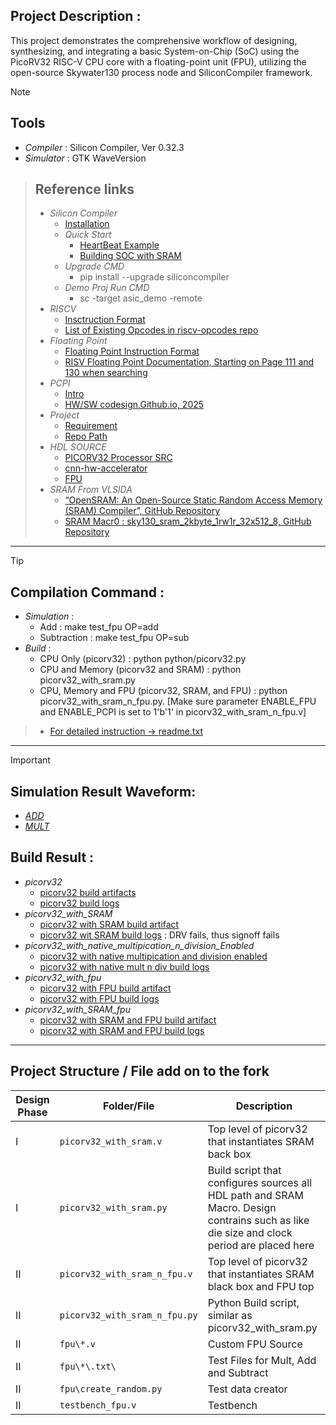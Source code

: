 ## Project Description : 

This project demonstrates the comprehensive workflow of designing, synthesizing, and integrating a basic System-on-Chip (SoC) using the PicoRV32 RISC-V CPU core with a floating-point unit (FPU), utilizing the open-source Skywater130 process node and SiliconCompiler framework. 

> [!NOTE]
>##  Tools
>   - _Compiler_         : Silicon Compiler, Ver 0.32.3
>   - _Simulator_        : GTK WaveVersion 


>## Reference links
>- _Silicon Compiler_
>   - [Installation](https://docs.siliconcompiler.com/en/latest/user_guide/installation.html#installation)
>   - _Quick Start_
>       - [HeartBeat Example](https://docs.siliconcompiler.com/en/latest/user_guide/quickstart.html#quickstart-guide)
>       - [Building SOC with SRAM](https://docs.siliconcompiler.com/en/stable/user_guide/tutorials/picorv32_ram.html)
>   - _Upgrade CMD_ 
>       -   pip install --upgrade siliconcompiler
>   - _Demo Proj Run CMD_
>       - sc -target asic_demo -remote
>- _RISCV_
>   -   [Insctruction Format](https://pcotret.gitlab.io/riscv-custom/sw_toolchain.html#existing-opcodes)
>   -   [List of Existing Opcodes in riscv-opcodes repo](https://github.com/riscv/riscv-opcodes/blob/7c3db437d8d3b6961f8eb2931792eaea1c469ff3/opcodes)
> - _Floating Point_
>   -   [Floating Point Instruction Format](https://msyksphinz-self.github.io/riscv-isadoc/html/rvfd.html)
>   -   [RISV Floating Point Documentation, Starting on Page 111 and 130 when searching](https://drive.google.com/file/d/1uviu1nH-tScFfgrovvFCrj7Omv8tFtkp/view)
>- _PCPI_
>   - [Intro](https://kuleuven-diepenbeek.github.io/hwswcodesign-course/200_coprocessor/202_pcpi/)
>   - [HW/SW codesign,Github.io, 2025](https://kuleuven-diepenbeek.github.io/hwswcodesign-course/200_coprocessor/202_pcpi/)
>- _Project_ 
>   - [Requirement](https://docs.google.com/document/d/1w_6TcTO9ZfsKjH5dKjGZwSfvMj4INFzu/edit?tab=t.0#heading=h.gjdgxs)
>   - [Repo Path ](https://github.com/osowatzke/picorv32)
>- _HDL SOURCE_
>   - [PICORV32 Processor SRC](https://github.com/YosysHQ/picorv32)
>   - [cnn-hw-accelerator](https://github.com/osowatzke/cnn-hw-accelerator/tree/main)
>   - [FPU](https://github.com/osowatzke/picorv32/tree/main/fpu)
>- _SRAM From VLSIDA_
>   -    [“OpenSRAM: An Open-Source Static Random Access Memory (SRAM) Compiler”, GitHub Repository](https://github.com/VLSIDA/OpenRAM)
>   - [SRAM Macr0 : sky130_sram_2kbyte_1rw1r_32x512_8, GitHub Repository](https://github.com/VLSIDA/sky130_sram_macros/tree/main/sky130_sram_2kbyte_1rw1r_32x512_8)

---




>[!TIP]
>## Compilation Command :
>- _Simulation_ :
>    - Add : make test_fpu OP=add
>    - Subtraction : make test_fpu OP=sub
>- _Build_ :
>    - CPU Only (picorv32) : python python/picorv32.py
>    - CPU and Memory (picorv32 and SRAM) : python picorv32_with_sram.py
>    - CPU, Memory and FPU (picorv32, SRAM, and FPU) : python picorv32_with_sram_n_fpu.py. [Make sure parameter ENABLE_FPU and ENABLE_PCPI is set to 1'b'1' in picorv32_with_sram_n_fpu.v]

> - [For detailed instruction -> readme.txt](https://github.com/osowatzke/picorv32/blob/main/README.txt)
---


> [!IMPORTANT]
>   ## Simulation Result Waveform:
>   -  [_ADD_](https://raw.githubusercontent.com/osowatzke/picorv32/refs/heads/main/fpu/test/sim_results_wave_form/add_execution_time_19_clk_cycls.webp)
>   -  [_MULT_](https://github.com/osowatzke/picorv32/blob/main/fpu/test/sim_results_wave_form/mult_execution_time_16_clk_cycls.webp)
>   ## Build Result :
>-  _picorv32_
>    -  [picorv32 build artifacts](N/A)
>    -  [picorv32 build logs](N/A)
>-  _picorv32_with_SRAM_
>    -  [picorv32 with SRAM build artifact](https://drive.google.com/drive/folders/1HZIRYepXikbSZyNfd87qoUdz732yYRxX?usp=sharing)
>    -  [picorv32 wit SRAM build logs](https://github.com/osowatzke/picorv32/tree/main/build_reports/picorv32_sram) : DRV fails, thus signoff fails
>-  _picorv32_with_native_multipication_n_division_Enabled_
>    -  [picorv32 with native multipication and division enabled](https://drive.google.com/drive/u/1/folders/1VlnNr_21aUsA_DjHPXHZn9BB6XyD7hkd)
>    -  [picorv32 with native mult n div build logs](https://github.com/osowatzke/picorv32/tree/main/build_reports/picorv32_mult_div_en)
>-  _picorv32_with_fpu_
>    -  [picorv32 with FPU build artifact](https://drive.google.com/drive/u/1/folders/1kTCtYxuz99U9cSjo17kvR0XbPk3eu2aA)
>    -  [picorv32 with FPU build logs](https://github.com/osowatzke/picorv32/tree/main/build_reports/picorv_with_fpu)
>-  _picorv32_with_SRAM_fpu_
>    -  [picorv32 with SRAM and FPU build artifact](https://drive.google.com/drive/u/1/folders/1UcBPUZK2ttfehgvwb2NUJgJjfC84vi1s)
>    -  [picorv32 with SRAM and FPU build logs](https://github.com/osowatzke/picorv32/tree/main/build_reports/picorv32_with_sram_fpu)

---


## Project Structure / File add on to the fork

|Design Phase| Folder/File             | Description                                                                                  |
|-------|-------------------------|----------------------------------------------------------------------------------------------   |
| I     | `picorv32_with_sram.v`  | Top level of picorv32 that instantiates SRAM back box                                        |
| I     | `picorv32_with_sram.py` | Build script that configures sources all HDL path and SRAM Macro. Design contrains such as like die size and clock period are placed here         |
| II    | `picorv32_with_sram_n_fpu.v`  | Top level of picorv32 that instantiates SRAM black box and FPU                    top                                                |
| II    | `picorv32_with_sram_n_fpu.py` | Python Build script, similar as picorv32_with_sram.py                                                            |
| II    | `fpu\*.v`               | Custom FPU Source                                                                           |
| II    | `fpu\*\.txt\`           | Test Files for Mult, Add and Subtract                                                       |
| II    | `fpu\create_random.py`  | Test data creator                                                                          |
| II    | `testbench_fpu.v`       | Testbench                                                                                   | 